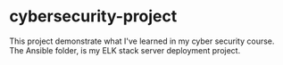 # cybersecurity-project

This project demonstrate what I've learned in my cyber security course.
The Ansible folder, is my ELK stack server deployment project.
